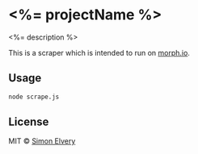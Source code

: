 <%= projectName %>
==================

<%= description %>

This is a scraper which is intended to run on [morph.io](https://morph.io).

Usage
-----

```bash
node scrape.js
```

License
-------

MIT © [Simon Elvery](https://elvery.net)
